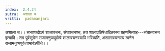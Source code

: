```yaml
---
index:  2.4.24
sutra:  अशाला च
vritti:  padamanjari
---
```


अशाला च।। सभाशब्दोऽयं शालावचनः, संघवचनश्च, तत्र शालाप्रतिषेधादितरस्य ग्रहणमित्याह---संघातवचन इत्यादि। तत्र पूर्वसूत्रेण राजामनुष्यपूर्वत्वे शालावचनस्यापि भविष्यति, अशालावचनस्य त्वनेन राजामनुष्यपूर्वत्वाभावेऽपीति।।
